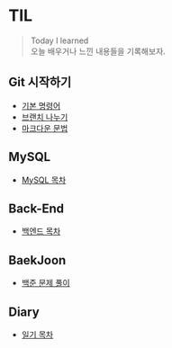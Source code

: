# TIL

> Today I learned  
오늘 배우거나 느낀 내용들을 기록해보자.

## Git 시작하기
- [기본 명령어](https://github.com/luenarstery04/TIL/blob/master/Git/basic-command.md)
- [브랜치 나누기](https://github.com/luenarstery04/TIL/blob/master/Git/branch-command.md)
- [마크다운 문법](https://github.com/luenarstery04/TIL/blob/master/Git/markdown.md)

## MySQL
- [MySQL 목차](https://github.com/luenarstery04/TIL/blob/main/MySQL/MySQL_README.md)

## Back-End
- [백엔드 목차](https://github.com/luenarstery04/TIL/blob/main/Back-End/Back-End_README.md)

## BaekJoon
- [백준 문제 풀이](https://github.com/luenarstery04/TIL/blob/main/BaekJoon/BJ_README.md)

## Diary
- [일기 목차](https://github.com/luenarstery04/TIL/blob/main/Diary/diary_README.md)